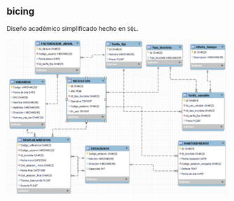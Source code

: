 ## bicing
Diseño académico simplificado hecho en `SQL`.

![](https://github.com/JPDM1/Bicing/blob/main/Resumen.png)
